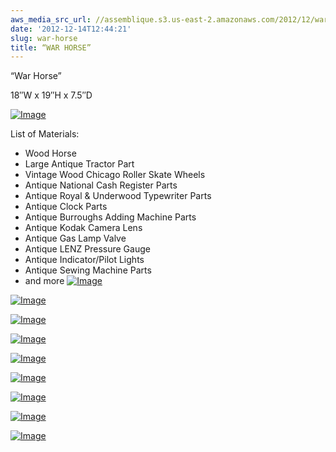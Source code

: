 ```yaml
---
aws_media_src_url: //assemblique.s3.us-east-2.amazonaws.com/2012/12/warhorse-rtsd.jpg
date: '2012-12-14T12:44:21'
slug: war-horse
title: “WAR HORSE”
---
```


 “War Horse”

 18″W x 19″H x 7.5″D

 [![Image](//assemblique.s3.us-east-2.amazonaws.com/2012/12/warhorse-rtsd.jpg?w=487)](//assemblique.s3.us-east-2.amazonaws.com/2012/12/warhorse-rtsd.jpg)

 List of Materials:

  * Wood Horse
 * Large Antique Tractor Part
 * Vintage Wood Chicago Roller Skate Wheels
 * Antique National Cash Register Parts
 * Antique Royal & Underwood Typewriter Parts
 * Antique Clock Parts
 * Antique Burroughs Adding Machine Parts
 * Antique Kodak Camera Lens
 * Antique Gas Lamp Valve
 * Antique LENZ Pressure Gauge
 * Antique Indicator/Pilot Lights
 * Antique Sewing Machine Parts
 * and more
  [![Image](//assemblique.s3.us-east-2.amazonaws.com/2012/12/warhorse-hdlft2.jpg?w=487)](//assemblique.s3.us-east-2.amazonaws.com/2012/12/warhorse-hdlft2.jpg)

 [![Image](//assemblique.s3.us-east-2.amazonaws.com/2012/12/warhorse-bells.jpg?w=487)](//assemblique.s3.us-east-2.amazonaws.com/2012/12/warhorse-bells.jpg)

 [![Image](//assemblique.s3.us-east-2.amazonaws.com/2012/12/warhorse-hdlft.jpg?w=487)](//assemblique.s3.us-east-2.amazonaws.com/2012/12/warhorse-hdlft.jpg)

 [![Image](//assemblique.s3.us-east-2.amazonaws.com/2012/12/warhorse-ang-lft.jpg?w=487)](//assemblique.s3.us-east-2.amazonaws.com/2012/12/warhorse-ang-lft.jpg)

 [![Image](//assemblique.s3.us-east-2.amazonaws.com/2012/12/warhorse-ang-rt.jpg?w=487)](//assemblique.s3.us-east-2.amazonaws.com/2012/12/warhorse-ang-rt.jpg)

 [![Image](//assemblique.s3.us-east-2.amazonaws.com/2012/12/warhorse-tail.jpg?w=487)](//assemblique.s3.us-east-2.amazonaws.com/2012/12/warhorse-tail.jpg)

 [![Image](//assemblique.s3.us-east-2.amazonaws.com/2012/12/warhorse-gaugeclose.jpg?w=487)](//assemblique.s3.us-east-2.amazonaws.com/2012/12/warhorse-gaugeclose.jpg)

 [![Image](//assemblique.s3.us-east-2.amazonaws.com/2012/12/warhorse-hdrt.jpg?w=487)](//assemblique.s3.us-east-2.amazonaws.com/2012/12/warhorse-hdrt.jpg)

 [![Image](//assemblique.s3.us-east-2.amazonaws.com/2012/12/warhorse-lftsd.jpg?w=487)](//assemblique.s3.us-east-2.amazonaws.com/2012/12/warhorse-lftsd.jpg)